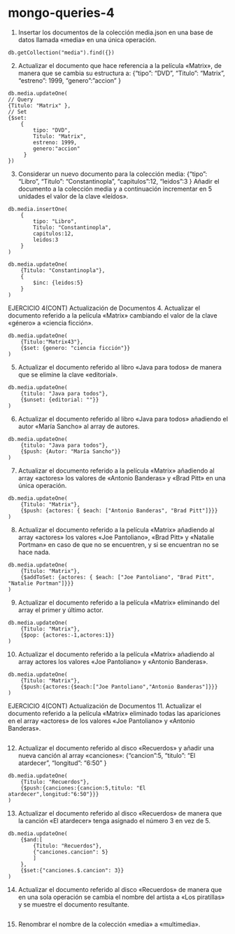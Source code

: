 # mongo-queries-4

1. Insertar los documentos de la colección media.json en una base de datos llamada «media» en una única
operación.

```
db.getCollection("media").find({})
```

2. Actualizar el documento que hace referencia a la película «Matrix», de manera que se cambia su estructura a:
{“tipo”: “DVD”,
“Titulo”: “Matrix”,
“estreno”: 1999,
“genero”:”accion”
}

```
db.media.updateOne( 
// Query
{Titulo: "Matrix" },
// Set
{$set: 
    {
        tipo: "DVD",
        Titulo: "Matrix",
        estreno: 1999,
        genero:"accion"
     }
})
```

3. Considerar un nuevo documento para la colección media:
{“tipo”: “Libro”,
“Titulo”: “Constantinopla”,
“capitulos”:12,
“leidos”:3
}
Añadir el documento a la colección media y a continuación incrementar en 5 unidades el valor de la clave
«leídos».
```
db.media.insertOne(
    {
        tipo: "Libro",
        Titulo: "Constantinopla",
        capitulos:12,
        leidos:3
    }
)

db.media.updateOne(
    {Titulo: "Constantinopla"},
    {
        $inc: {leidos:5}
    }
)
```

EJERCICIO 4(CONT)
Actualización de Documentos
4. Actualizar el documento referido a la película «Matrix» cambiando el valor de la clave «género» a «ciencia
ficción».

```
db.media.updateOne(
    {Titulo:"Matrix43"},
    {$set: {genero: "ciencia ficción"}}
)
```

5. Actualizar el documento referido al libro «Java para todos» de manera que se elimine la clave «editorial».

```
db.media.updateOne(
    {titulo: "Java para todos"},
    {$unset: {editorial: ""}}
)
```

6. Actualizar el documento referido al libro «Java para todos» añadiendo el autor «María Sancho» al array de
autores.

```
db.media.updateOne(
    {titulo: "Java para todos"},
    {$push: {Autor: "María Sancho"}}
)
```

7. Actualizar el documento referido a la película «Matrix» añadiendo al array «actores» los valores de
«Antonio Banderas» y «Brad Pitt» en una única operación.

```
db.media.updateOne(
    {Titulo: "Matrix"},
    {$push: {actores: { $each: ["Antonio Banderas", "Brad Pitt"]}}}
)
```

8. Actualizar el documento referido a la película «Matrix» añadiendo al array «actores» los valores «Joe
Pantoliano», «Brad Pitt» y «Natalie Portman» en caso de que no se encuentren, y si se encuentran no se
hace nada.

```
db.media.updateOne(
    {Titulo: "Matrix"},
    {$addToSet: {actores: { $each: ["Joe Pantoliano", "Brad Pitt", "Natalie Portman"]}}}
)
```

9. Actualizar el documento referido a la película «Matrix» eliminando del array el primer y último actor.

```
db.media.updateOne(
    {Titulo: "Matrix"},
    {$pop: {actores:-1,actores:1}}
)
```

10. Actualizar el documento referido a la película «Matrix» añadiendo al array actores los valores «Joe
Pantoliano» y «Antonio Banderas».

```
db.media.updateOne(
    {Titulo: "Matrix"},
    {$push:{actores:{$each:["Joe Pantoliano","Antonio Banderas"]}}}
)
```

EJERCICIO 4(CONT)
Actualización de Documentos
11. Actualizar el documento referido a la película «Matrix» eliminado todas las apariciones en el array
«actores» de los valores «Joe Pantoliano» y «Antonio Banderas».

```

```

12. Actualizar el documento referido al disco «Recuerdos» y añadir una nueva canción al array «canciones»:
{“cancion”:5,
“titulo”: “El atardecer”,
“longitud”: “6:50”
}

```
db.media.updateOne(
    {Titulo: "Recuerdos"},
    {$push:{canciones:{cancion:5,titulo: "El atardecer",longitud:"6:50"}}}
)
```

13. Actualizar el documento referido al disco «Recuerdos» de manera que la canción «El atardecer» tenga
asignado el número 3 en vez de 5.

```
db.media.updateOne(
    {$and:[
        {Titulo: "Recuerdos"},
        {"canciones.cancion": 5}
        ]
    },
    {$set:{"canciones.$.cancion": 3}}
)
```

14. Actualizar el documento referido al disco «Recuerdos» de manera que en una sola operación se cambia el
nombre del artista a «Los piratillas» y se muestre el documento resultante.

```

```

15. Renombrar el nombre de la colección «media» a «multimedia».
